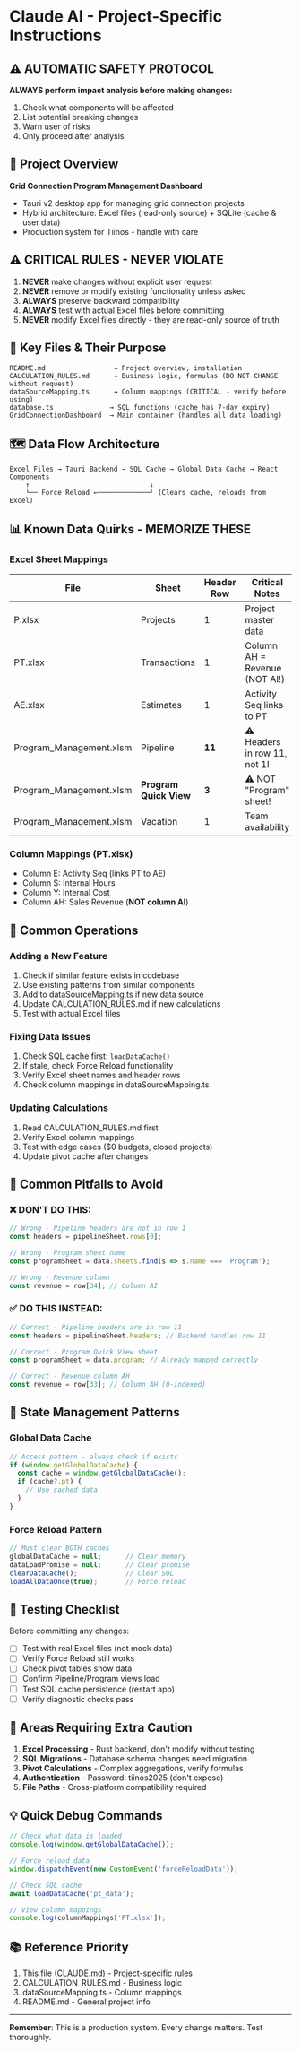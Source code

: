 # Claude AI - Project-Specific Instructions

## ⚠️ AUTOMATIC SAFETY PROTOCOL
**ALWAYS perform impact analysis before making changes:**
1. Check what components will be affected
2. List potential breaking changes
3. Warn user of risks
4. Only proceed after analysis

## 🎯 Project Overview
**Grid Connection Program Management Dashboard**
- Tauri v2 desktop app for managing grid connection projects
- Hybrid architecture: Excel files (read-only source) + SQLite (cache & user data)
- Production system for Tiinos - handle with care

## ⚠️ CRITICAL RULES - NEVER VIOLATE
1. **NEVER** make changes without explicit user request
2. **NEVER** remove or modify existing functionality unless asked
3. **ALWAYS** preserve backward compatibility
4. **ALWAYS** test with actual Excel files before committing
5. **NEVER** modify Excel files directly - they are read-only source of truth

## 📁 Key Files & Their Purpose
```
README.md                 → Project overview, installation
CALCULATION_RULES.md      → Business logic, formulas (DO NOT CHANGE without request)
dataSourceMapping.ts      → Column mappings (CRITICAL - verify before using)
database.ts              → SQL functions (cache has 7-day expiry)
GridConnectionDashboard  → Main container (handles all data loading)
```

## 🗺️ Data Flow Architecture
```
Excel Files → Tauri Backend → SQL Cache → Global Data Cache → React Components
    ↑                              ↓
    └── Force Reload ←─────────────┘ (Clears cache, reloads from Excel)
```

## 📊 Known Data Quirks - MEMORIZE THESE

### Excel Sheet Mappings
| File | Sheet | Header Row | Critical Notes |
|------|-------|------------|----------------|
| P.xlsx | Projects | 1 | Project master data |
| PT.xlsx | Transactions | 1 | Column AH = Revenue (NOT AI!) |
| AE.xlsx | Estimates | 1 | Activity Seq links to PT |
| Program_Management.xlsm | Pipeline | **11** | ⚠️ Headers in row 11, not 1! |
| Program_Management.xlsm | **Program Quick View** | **3** | ⚠️ NOT "Program" sheet! |
| Program_Management.xlsm | Vacation | 1 | Team availability |

### Column Mappings (PT.xlsx)
- Column E: Activity Seq (links PT to AE)
- Column S: Internal Hours
- Column Y: Internal Cost
- Column AH: Sales Revenue (**NOT column AI**)

## 🔧 Common Operations

### Adding a New Feature
1. Check if similar feature exists in codebase
2. Use existing patterns from similar components
3. Add to dataSourceMapping.ts if new data source
4. Update CALCULATION_RULES.md if new calculations
5. Test with actual Excel files

### Fixing Data Issues
1. Check SQL cache first: `loadDataCache()`
2. If stale, check Force Reload functionality
3. Verify Excel sheet names and header rows
4. Check column mappings in dataSourceMapping.ts

### Updating Calculations
1. Read CALCULATION_RULES.md first
2. Verify Excel column mappings
3. Test with edge cases ($0 budgets, closed projects)
4. Update pivot cache after changes

## 🐛 Common Pitfalls to Avoid

### ❌ DON'T DO THIS:
```javascript
// Wrong - Pipeline headers are not in row 1
const headers = pipelineSheet.rows[0];

// Wrong - Program sheet name
const programSheet = data.sheets.find(s => s.name === 'Program');

// Wrong - Revenue column
const revenue = row[34]; // Column AI
```

### ✅ DO THIS INSTEAD:
```javascript
// Correct - Pipeline headers are in row 11
const headers = pipelineSheet.headers; // Backend handles row 11

// Correct - Program Quick View sheet
const programSheet = data.program; // Already mapped correctly

// Correct - Revenue column AH
const revenue = row[33]; // Column AH (0-indexed)
```

## 🔄 State Management Patterns

### Global Data Cache
```javascript
// Access pattern - always check if exists
if (window.getGlobalDataCache) {
  const cache = window.getGlobalDataCache();
  if (cache?.pt) {
    // Use cached data
  }
}
```

### Force Reload Pattern
```javascript
// Must clear BOTH caches
globalDataCache = null;      // Clear memory
dataLoadPromise = null;      // Clear promise
clearDataCache();            // Clear SQL
loadAllDataOnce(true);       // Force reload
```

## 📝 Testing Checklist
Before committing any changes:
- [ ] Test with real Excel files (not mock data)
- [ ] Verify Force Reload still works
- [ ] Check pivot tables show data
- [ ] Confirm Pipeline/Program views load
- [ ] Test SQL cache persistence (restart app)
- [ ] Verify diagnostic checks pass

## 🚫 Areas Requiring Extra Caution
1. **Excel Processing** - Rust backend, don't modify without testing
2. **SQL Migrations** - Database schema changes need migration
3. **Pivot Calculations** - Complex aggregations, verify formulas
4. **Authentication** - Password: tiinos2025 (don't expose)
5. **File Paths** - Cross-platform compatibility required

## 💡 Quick Debug Commands
```javascript
// Check what data is loaded
console.log(window.getGlobalDataCache());

// Force reload data
window.dispatchEvent(new CustomEvent('forceReloadData'));

// Check SQL cache
await loadDataCache('pt_data');

// View column mappings
console.log(columnMappings['PT.xlsx']);
```

## 📚 Reference Priority
1. This file (CLAUDE.md) - Project-specific rules
2. CALCULATION_RULES.md - Business logic
3. dataSourceMapping.ts - Column mappings
4. README.md - General project info

---
**Remember**: This is a production system. Every change matters. Test thoroughly.